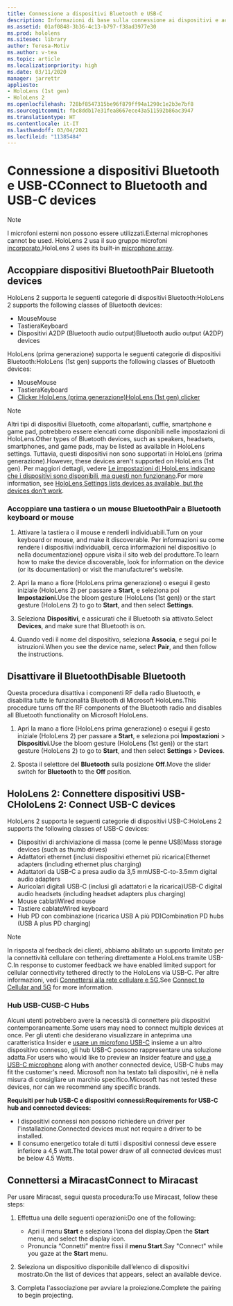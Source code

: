 ```yaml
---
title: Connessione a dispositivi Bluetooth e USB-C
description: Informazioni di base sulla connessione ai dispositivi e accessori Bluetooth e USB-C dai dispositivi di Realtà mista HoloLens.
ms.assetid: 01af0848-3b36-4c13-b797-f38ad3977e30
ms.prod: hololens
ms.sitesec: library
author: Teresa-Motiv
ms.author: v-tea
ms.topic: article
ms.localizationpriority: high
ms.date: 03/11/2020
manager: jarrettr
appliesto:
- HoloLens (1st gen)
- HoloLens 2
ms.openlocfilehash: 728bf8547315be96f879ff94a1290c1e2b3e7bf8
ms.sourcegitcommit: fbc8ddb17e31fea8667ece43a511592b86ac3947
ms.translationtype: HT
ms.contentlocale: it-IT
ms.lasthandoff: 03/04/2021
ms.locfileid: "11385484"
---
```

# <a name="connect-to-bluetooth-and-usb-c-devices"></a><span data-ttu-id="cffd2-103">Connessione a dispositivi Bluetooth e USB-C</span><span class="sxs-lookup"><span data-stu-id="cffd2-103">Connect to Bluetooth and USB-C devices</span></span>

> [!NOTE]
> <span data-ttu-id="cffd2-104">I microfoni esterni non possono essere utilizzati.</span><span class="sxs-lookup"><span data-stu-id="cffd2-104">External microphones cannot be used.</span></span> <span data-ttu-id="cffd2-105">HoloLens 2 usa il suo [](hololens2-hardware.md#audio-and-speech)gruppo microfoni[ incorporato.](hololens2-hardware.md#audio-and-speech)</span><span class="sxs-lookup"><span data-stu-id="cffd2-105">HoloLens 2 uses its built-in [microphone array](hololens2-hardware.md#audio-and-speech).</span></span>

## <a name="pair-bluetooth-devices"></a><span data-ttu-id="cffd2-106">Accoppiare dispositivi Bluetooth</span><span class="sxs-lookup"><span data-stu-id="cffd2-106">Pair Bluetooth devices</span></span>

<span data-ttu-id="cffd2-107">HoloLens 2 supporta le seguenti categorie di dispositivi Bluetooth:</span><span class="sxs-lookup"><span data-stu-id="cffd2-107">HoloLens 2 supports the following classes of Bluetooth devices:</span></span>

- <span data-ttu-id="cffd2-108">Mouse</span><span class="sxs-lookup"><span data-stu-id="cffd2-108">Mouse</span></span>
- <span data-ttu-id="cffd2-109">Tastiera</span><span class="sxs-lookup"><span data-stu-id="cffd2-109">Keyboard</span></span>
- <span data-ttu-id="cffd2-110">Dispositivi A2DP (Bluetooth audio output)</span><span class="sxs-lookup"><span data-stu-id="cffd2-110">Bluetooth audio output (A2DP) devices</span></span>

<span data-ttu-id="cffd2-111">HoloLens (prima generazione) supporta le seguenti categorie di dispositivi Bluetooth:</span><span class="sxs-lookup"><span data-stu-id="cffd2-111">HoloLens (1st gen) supports the following classes of Bluetooth devices:</span></span>

- <span data-ttu-id="cffd2-112">Mouse</span><span class="sxs-lookup"><span data-stu-id="cffd2-112">Mouse</span></span>
- <span data-ttu-id="cffd2-113">Tastiera</span><span class="sxs-lookup"><span data-stu-id="cffd2-113">Keyboard</span></span>
- [<span data-ttu-id="cffd2-114">Clicker HoloLens (prima generazione)</span><span class="sxs-lookup"><span data-stu-id="cffd2-114">HoloLens (1st gen) clicker</span></span>](https://docs.microsoft.com/hololens/hololens1-clicker)

> [!NOTE]
> <span data-ttu-id="cffd2-115">Altri tipi di dispositivi Bluetooth, come altoparlanti, cuffie, smartphone e game pad, potrebbero essere elencati come disponibili nelle impostazioni di HoloLens.</span><span class="sxs-lookup"><span data-stu-id="cffd2-115">Other types of Bluetooth devices, such as speakers, headsets, smartphones, and game pads, may be listed as available in HoloLens settings.</span></span> <span data-ttu-id="cffd2-116">Tuttavia, questi dispositivi non sono supportati in HoloLens (prima generazione).</span><span class="sxs-lookup"><span data-stu-id="cffd2-116">However, these devices aren't supported on HoloLens (1st gen).</span></span> <span data-ttu-id="cffd2-117">Per maggiori dettagli, vedere [Le impostazioni di HoloLens indicano che i dispositivi sono disponibili, ma questi non funzionano](hololens-FAQ.md#hololens-settings-lists-devices-as-available-but-the-devices-dont-work).</span><span class="sxs-lookup"><span data-stu-id="cffd2-117">For more information, see [HoloLens Settings lists devices as available, but the devices don't work](hololens-FAQ.md#hololens-settings-lists-devices-as-available-but-the-devices-dont-work).</span></span>

### <a name="pair-a-bluetooth-keyboard-or-mouse"></a><span data-ttu-id="cffd2-118">Accoppiare una tastiera o un mouse Bluetooth</span><span class="sxs-lookup"><span data-stu-id="cffd2-118">Pair a Bluetooth keyboard or mouse</span></span>

1. <span data-ttu-id="cffd2-119">Attivare la tastiera o il mouse e renderli individuabili.</span><span class="sxs-lookup"><span data-stu-id="cffd2-119">Turn on your keyboard or mouse, and make it discoverable.</span></span> <span data-ttu-id="cffd2-120">Per informazioni su come rendere i dispositivi individuabili, cerca informazioni nel dispositivo (o nella documentazione) oppure visita il sito web del produttore.</span><span class="sxs-lookup"><span data-stu-id="cffd2-120">To learn how to make the device discoverable, look for information on the device (or its documentation) or visit the manufacturer's website.</span></span>

1. <span data-ttu-id="cffd2-121">Apri la mano a fiore (HoloLens prima generazione) o esegui il gesto iniziale (HoloLens 2) per passare a **Start**, e seleziona poi **Impostazioni**.</span><span class="sxs-lookup"><span data-stu-id="cffd2-121">Use the bloom gesture (HoloLens (1st gen)) or the start gesture (HoloLens 2) to go to **Start**, and then select **Settings**.</span></span>

1. <span data-ttu-id="cffd2-122">Seleziona **Dispositivi**, e assicurati che il Bluetooth sia attivato.</span><span class="sxs-lookup"><span data-stu-id="cffd2-122">Select **Devices**, and make sure that Bluetooth is on.</span></span>  

1. <span data-ttu-id="cffd2-123">Quando vedi il nome del dispositivo, seleziona **Associa**, e segui poi le istruzioni.</span><span class="sxs-lookup"><span data-stu-id="cffd2-123">When you see the device name, select **Pair**, and then follow the instructions.</span></span>

## <a name="disable-bluetooth"></a><span data-ttu-id="cffd2-124">Disattivare il Bluetooth</span><span class="sxs-lookup"><span data-stu-id="cffd2-124">Disable Bluetooth</span></span>

<span data-ttu-id="cffd2-125">Questa procedura disattiva i componenti RF della radio Bluetooth, e disabilita tutte le funzionalità Bluetooth di Microsoft HoloLens.</span><span class="sxs-lookup"><span data-stu-id="cffd2-125">This procedure turns off the RF components of the Bluetooth radio and disables all Bluetooth functionality on Microsoft HoloLens.</span></span>

1. <span data-ttu-id="cffd2-126">Apri la mano a fiore (HoloLens prima generazione) o esegui il gesto iniziale (HoloLens 2) per passare a **Start**, e seleziona poi **Impostazioni** > **Dispositivi**.</span><span class="sxs-lookup"><span data-stu-id="cffd2-126">Use the bloom gesture (HoloLens (1st gen)) or the start gesture (HoloLens 2) to go to **Start**, and then select **Settings** > **Devices**.</span></span>

1. <span data-ttu-id="cffd2-127">Sposta il selettore del **Bluetooth** sulla posizione **Off**.</span><span class="sxs-lookup"><span data-stu-id="cffd2-127">Move the slider switch for **Bluetooth** to the **Off** position.</span></span>

## <a name="hololens-2-connect-usb-c-devices"></a><span data-ttu-id="cffd2-128">HoloLens 2: Connettere dispositivi USB-C</span><span class="sxs-lookup"><span data-stu-id="cffd2-128">HoloLens 2: Connect USB-C devices</span></span>

<span data-ttu-id="cffd2-129">HoloLens 2 supporta le seguenti categorie di dispositivi USB-C:</span><span class="sxs-lookup"><span data-stu-id="cffd2-129">HoloLens 2 supports the following classes of USB-C devices:</span></span>

- <span data-ttu-id="cffd2-130">Dispositivi di archiviazione di massa (come le penne USB)</span><span class="sxs-lookup"><span data-stu-id="cffd2-130">Mass storage devices (such as thumb drives)</span></span>
- <span data-ttu-id="cffd2-131">Adattatori ethernet (inclusi dispositivi ethernet più ricarica)</span><span class="sxs-lookup"><span data-stu-id="cffd2-131">Ethernet adapters (including ethernet plus charging)</span></span>
- <span data-ttu-id="cffd2-132">Adattatori da USB-C a presa audio da 3,5 mm</span><span class="sxs-lookup"><span data-stu-id="cffd2-132">USB-C-to-3.5mm digital audio adapters</span></span>
- <span data-ttu-id="cffd2-133">Auricolari digitali USB-C (inclusi gli adattatori e la ricarica)</span><span class="sxs-lookup"><span data-stu-id="cffd2-133">USB-C digital audio headsets (including headset adapters plus charging)</span></span>
- <span data-ttu-id="cffd2-134">Mouse cablati</span><span class="sxs-lookup"><span data-stu-id="cffd2-134">Wired mouse</span></span>
- <span data-ttu-id="cffd2-135">Tastiere cablate</span><span class="sxs-lookup"><span data-stu-id="cffd2-135">Wired keyboard</span></span>
- <span data-ttu-id="cffd2-136">Hub PD con combinazione (ricarica USB A più PD)</span><span class="sxs-lookup"><span data-stu-id="cffd2-136">Combination PD hubs (USB A plus PD charging)</span></span>

> [!NOTE]
> <span data-ttu-id="cffd2-137">In risposta al feedback dei clienti, abbiamo abilitato un supporto limitato per la connettività cellulare con tethering direttamente a HoloLens tramite USB-C.</span><span class="sxs-lookup"><span data-stu-id="cffd2-137">In response to customer feedback we have enabled limited support for cellular connectivity tethered directly to the HoloLens via USB-C.</span></span> <span data-ttu-id="cffd2-138">Per altre informazioni, vedi [Connettersi alla rete cellulare e 5G.](hololens-cellular.md)</span><span class="sxs-lookup"><span data-stu-id="cffd2-138">See [Connect to Cellular and 5G](hololens-cellular.md) for more information.</span></span>

### <a name="usb-c-hubs"></a><span data-ttu-id="cffd2-139">Hub USB-C</span><span class="sxs-lookup"><span data-stu-id="cffd2-139">USB-C Hubs</span></span>

<span data-ttu-id="cffd2-140">Alcuni utenti potrebbero avere la necessità di connettere più dispositivi contemporaneamente.</span><span class="sxs-lookup"><span data-stu-id="cffd2-140">Some users may need to connect multiple devices at once.</span></span> <span data-ttu-id="cffd2-141">Per gli utenti che desiderano visualizzare in anteprima una caratteristica Insider e [usare un microfono USB-C](hololens-insider.md#usb-c-external-microphone-support) insieme a un altro dispositivo connesso, gli hub USB-C possono rappresentare una soluzione adatta.</span><span class="sxs-lookup"><span data-stu-id="cffd2-141">For users who would like to preview an Insider feature and [use a USB-C microphone](hololens-insider.md#usb-c-external-microphone-support) along with another connected device, USB-C hubs may fit the customer's need.</span></span> <span data-ttu-id="cffd2-142">Microsoft non ha testato tali dispositivi, né è nella misura di consigliare un marchio specifico.</span><span class="sxs-lookup"><span data-stu-id="cffd2-142">Microsoft has not tested these devices, nor can we recommend any specific brands.</span></span>

**<span data-ttu-id="cffd2-143">Requisiti per hub USB-C e dispositivi connessi:</span><span class="sxs-lookup"><span data-stu-id="cffd2-143">Requirements for USB-C hub and connected devices:</span></span>**

- <span data-ttu-id="cffd2-144">I dispositivi connessi non possono richiedere un driver per l'installazione.</span><span class="sxs-lookup"><span data-stu-id="cffd2-144">Connected devices must not require a driver to be installed.</span></span>
- <span data-ttu-id="cffd2-145">Il consumo energetico totale di tutti i dispositivi connessi deve essere inferiore a 4,5 watt.</span><span class="sxs-lookup"><span data-stu-id="cffd2-145">The total power draw of all connected devices must be below 4.5 Watts.</span></span>

## <a name="connect-to-miracast"></a><span data-ttu-id="cffd2-146">Connettersi a Miracast</span><span class="sxs-lookup"><span data-stu-id="cffd2-146">Connect to Miracast</span></span>

<span data-ttu-id="cffd2-147">Per usare Miracast, segui questa procedura:</span><span class="sxs-lookup"><span data-stu-id="cffd2-147">To use Miracast, follow these steps:</span></span>

1. <span data-ttu-id="cffd2-148">Effettua una delle seguenti operazioni:</span><span class="sxs-lookup"><span data-stu-id="cffd2-148">Do one of the following:</span></span>  

   - <span data-ttu-id="cffd2-149">Apri il menu **Start** e seleziona l’icona del display.</span><span class="sxs-lookup"><span data-stu-id="cffd2-149">Open the **Start** menu, and select the display icon.</span></span>
   - <span data-ttu-id="cffd2-150">Pronuncia “Connetti” mentre fissi il **menu Start**.</span><span class="sxs-lookup"><span data-stu-id="cffd2-150">Say "Connect" while you gaze at the **Start** menu.</span></span>  

1. <span data-ttu-id="cffd2-151">Seleziona un dispositivo disponibile dall’elenco di dispositivi mostrato.</span><span class="sxs-lookup"><span data-stu-id="cffd2-151">On the list of devices that appears, select an available device.</span></span>

1. <span data-ttu-id="cffd2-152">Completa l'associazione per avviare la proiezione.</span><span class="sxs-lookup"><span data-stu-id="cffd2-152">Complete the pairing to begin projecting.</span></span>
